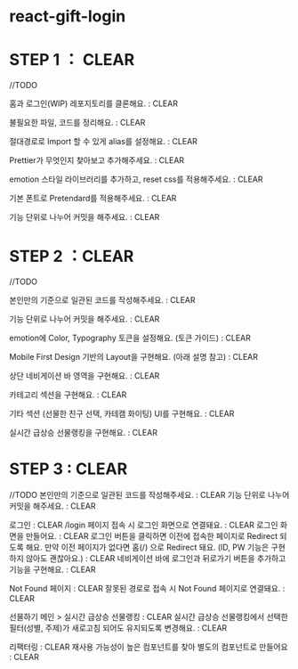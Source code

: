 # react-gift-login

# STEP 1 ： CLEAR

//TODO

홈과 로그인(WIP) 레포지토리를 클론해요. : CLEAR

불필요한 파일, 코드를 정리해요. : CLEAR

절대경로로 Import 할 수 있게 alias를 설정해요. : CLEAR

Prettier가 무엇인지 찾아보고 추가해주세요. : CLEAR

emotion 스타일 라이브러리를 추가하고, reset css를 적용해주세요. : CLEAR

기본 폰트로 Pretendard를 적용해주세요. : CLEAR

기능 단위로 나누어 커밋을 해주세요. : CLEAR

# STEP 2 ：CLEAR

//TODO

본인만의 기준으로 일관된 코드를 작성해주세요. : CLEAR

기능 단위로 나누어 커밋을 해주세요. : CLEAR

emotion에 Color, Typography 토큰을 설정해요. (토큰 가이드) : CLEAR

Mobile First Design 기반의 Layout을 구현해요. (아래 설명 참고) : CLEAR

상단 네비게이션 바 영역을 구현해요. : CLEAR

카테고리 섹션을 구현해요. : CLEAR

기타 섹션 (선물한 친구 선택, 카테캠 화이팅) UI를 구현해요. : CLEAR

실시간 급상승 선물랭킹을 구현해요. : CLEAR

# STEP 3 : CLEAR

//TODO
본인만의 기준으로 일관된 코드를 작성해주세요. : CLEAR
기능 단위로 나누어 커밋을 해주세요. : CLEAR

로그인 : CLEAR
/login 페이지 접속 시 로그인 화면으로 연결돼요. : CLEAR
로그인 화면을 만들어요. : CLEAR
로그인 버튼을 클릭하면 이전에 접속한 페이지로 Redirect 되도록 해요. 만약 이전 페이지가 없다면 홈(/) 으로 Redirect 돼요. (ID, PW 기능은 구현하지 않아도 괜찮아요.) : CLEAR
네비게이션 바에 로그인과 뒤로가기 버튼을 추가하고 기능을 구현해요. : CLEAR

Not Found 페이지 : CLEAR
잘못된 경로로 접속 시 Not Found 페이지로 연결돼요. : CLEAR

선물하기 메인 > 실시간 급상승 선물랭킹 : CLEAR
실시간 급상승 선물랭킹에서 선택한 필터(성별, 주제)가 새로고침 되어도 유지되도록 변경해요. : CLEAR

리팩터링 : CLEAR
재사용 가능성이 높은 컴포넌트를 찾아 별도의 컴포넌트로 만들어요 : CLEAR
